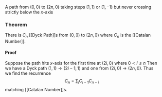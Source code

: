 A path from $(0,0)$ to $(2n,0)$ taking steps $(1,1)$ or $(1,-1)$ 
but never crossing strictly below the $x$-axis

### Theorem
There is $C_{n}$ [[Dyck Path]]s from $(0,0)$ to $(2n,0)$
where $C_{n}$ is the [[Catalan Number]].
#### Proof
Suppose the path hits $x$-axis for the first time at $(2i,0)$
where $0<i\leq n$
Then we have a Dyck path $(1,1)\to(2i-1,1)$
and one from $(2i,0)\to(2n,0)$.
Thus we find the recurrence
$$
C_{n} =\sum_{i} C_{i-1}C_{n-i}
$$
matching [[Catalan Number]]s.
